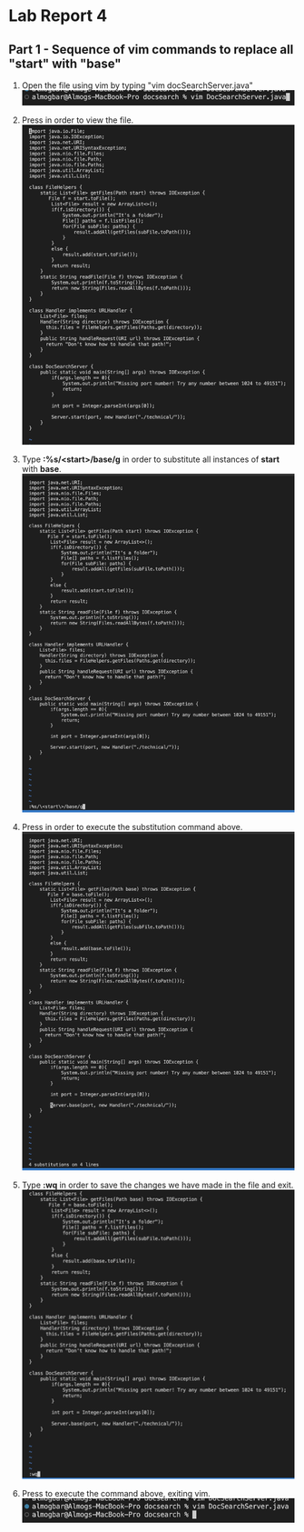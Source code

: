 # Lab Report 4

## Part 1 - Sequence of vim commands to replace all "start" with "base"
1. Open the file using vim by typing "vim docSearchServer.java"
![image](1.png)

2. Press <Enter> in order to view the file.
![image](2.png)
  
3. Type **:%s/\<start\>/base/g** in order to substitute all instances of **start** with **base**.
![image](3.png)
  
4. Press <Enter> in order to execute the substitution command above.
![image](4.png)
  
5. Type **:wq** in order to save the changes we have made in the file and exit.
![image](23.png)
  
6. Press <Enter> to execute the command above, exiting vim.
![image](24.png)
